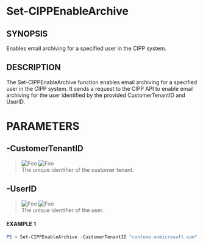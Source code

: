 # Set-CIPPEnableArchive
## SYNOPSIS
Enables email archiving for a specified user in the CIPP system.
## DESCRIPTION
The Set-CIPPEnableArchive function enables email archiving for a specified user in the CIPP system. It sends a request to the CIPP API to enable email archiving for the user identified by the provided CustomerTenantID and UserID.
# PARAMETERS

## **-CustomerTenantID**
> ![Foo](https://img.shields.io/badge/Type-String-Blue?) ![Foo](https://img.shields.io/badge/Mandatory-TRUE-Red?) \
The unique identifier of the customer tenant.

  ## **-UserID**
> ![Foo](https://img.shields.io/badge/Type-String-Blue?) ![Foo](https://img.shields.io/badge/Mandatory-TRUE-Red?) \
The unique identifier of the user.

 #### EXAMPLE 1
```powershell
PS > Set-CIPPEnableArchive -CustomerTenantID "contoso.onmicrosoft.com" -UserID "user@domain.com"
```


